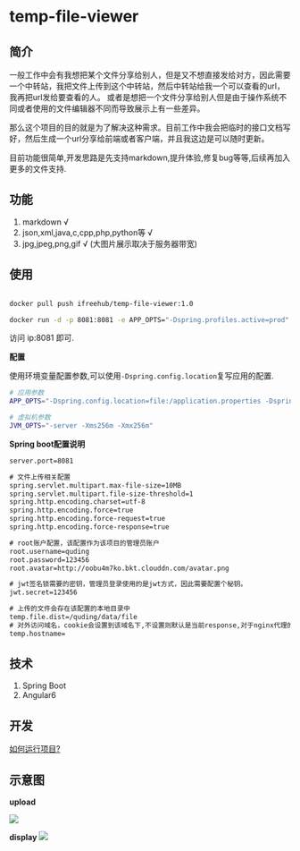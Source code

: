 # temp-file-viewer

## 简介

一般工作中会有我想把某个文件分享给别人，但是又不想直接发给对方，因此需要一个中转站，我把文件上传到这个中转站，然后中转站给我一个可以查看的url，我再把url发给要查看的人。
或者是想把一个文件分享给别人但是由于操作系统不同或者使用的文件编辑器不同而导致展示上有一些差异。

那么这个项目的目的就是为了解决这种需求。目前工作中我会把临时的接口文档写好，然后生成一个url分享给前端或者客户端，并且我这边是可以随时更新。

目前功能很简单,开发思路是先支持markdown,提升体验,修复bug等等,后续再加入更多的文件支持.

## 功能

1. markdown √
2. json,xml,java,c,cpp,php,python等 √
3. jpg,jpeg,png,gif √  (大图片展示取决于服务器带宽)

## 使用

```bash

docker pull push ifreehub/temp-file-viewer:1.0

docker run -d -p 8081:8081 -e APP_OPTS="-Dspring.profiles.active=prod" docker.io/ifreehub/temp-file-viewer:1.1

```

访问 ip:8081 即可.


**配置**

使用环境变量配置参数,可以使用`-Dspring.config.location`复写应用的配置.

```bash
# 应用参数
APP_OPTS="-Dspring.config.location=file:/application.properties -Dspring.profiles.active=prod"  

# 虚拟机参数
JVM_OPTS="-server -Xms256m -Xmx256m"
```

**Spring boot配置说明**

```txt
server.port=8081

# 文件上传相关配置
spring.servlet.multipart.max-file-size=10MB
spring.servlet.multipart.file-size-threshold=1
spring.http.encoding.charset=utf-8
spring.http.encoding.force=true
spring.http.encoding.force-request=true
spring.http.encoding.force-response=true

# root账户配置，该配置作为该项目的管理员账户
root.username=quding
root.password=123456
root.avatar=http://oobu4m7ko.bkt.clouddn.com/avatar.png

# jwt签名锁需要的密钥，管理员登录使用的是jwt方式，因此需要配置个秘钥。
jwt.secret=123456

# 上传的文件会存在该配置的本地目录中
temp.file.dist=/quding/data/file
# 对外访问域名，cookie会设置到该域名下,不设置则默认是当前response,对于nginx代理的可能会出问题
temp.hostname=
```

## 技术

1. Spring Boot
2. Angular6

## 开发

[如何运行项目?](doc/run.md)

## 示意图

**upload**

![](http://oobu4m7ko.bkt.clouddn.com/1529721579.png?imageMogr2/thumbnail/!100p)

**display**
![](http://oobu4m7ko.bkt.clouddn.com/1529721623.png?imageMogr2/thumbnail/!100p)



